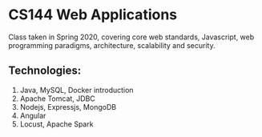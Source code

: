 # CS144 Web Applications

Class taken in Spring 2020, covering core web standards, Javascript, web programming paradigms, architecture, scalability and security.

## Technologies:

1. Java, MySQL, Docker introduction
2. Apache Tomcat, JDBC
3. Nodejs, Expressjs, MongoDB
4. Angular
5. Locust, Apache Spark